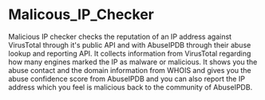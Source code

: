 # Malicous_IP_Checker
Malicious IP checker checks the reputation of an IP address against VirusTotal through it's public API and with AbuseIPDB through their abuse lookup and reporting API. It collects information from VirusTotal regarding how many engines marked the IP as malware or malicious. It shows you the abuse contact and the domain information from WHOIS and gives you the abuse confidence score from AbuseIPDB and you can also report the IP address which you feel is malicious back to the community of AbuseIPDB. 

